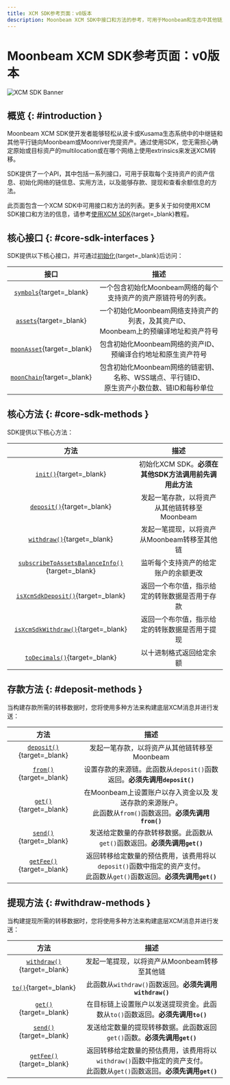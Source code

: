 ```yaml
---
title: XCM SDK参考页面：v0版本
description: Moonbeam XCM SDK中接口和方法的参考，可用于Moonbeam和生态中其他链之间的XCM转移。
---
```


# Moonbeam XCM SDK参考页面：v0版本

![XCM SDK Banner](/images/builders/interoperability/xcm/sdk/reference-banner.png)

## 概览 {: #introduction }

Moonbeam XCM SDK使开发者能够轻松从波卡或Kusama生态系统中的中继链和其他平行链向Moonbeam或Moonriver充提资产。通过使用SDK，您无需担心确定原始或目标资产的multilocation或在哪个网络上使用extrinsics来发送XCM转移。

SDK提供了一个API，其中包括一系列接口，可用于获取每个支持资产的资产信息、初始化网络的链信息、实用方法，以及能够存款、提现和查看余额信息的方法。

此页面包含一个XCM SDK中可用接口和方法的列表。更多关于如何使用XCM SDK接口和方法的信息，请参考[使用XCM SDK](/builders/interoperability/xcm/xcm-sdk/xcm-sdk){target=_blank}教程。

## 核心接口 {: #core-sdk-interfaces }

SDK提供以下核心接口，并可通过[初始化](/builders/interoperability/xcm/xcm-sdk/xcm-sdk/#initializing){target=_blank}后访问：

|                                      接口                                      |                                           描述                                            |
|:------------------------------------------------------------------------------:|:-----------------------------------------------------------------------------------------:|
|       [`symbols`](/builders/interoperability/xcm/xcm-sdk/xcm-sdk/#symbols){target=_blank}       |              一个包含初始化Moonbeam网络的每个支持资产的资产原链符号的列表。               |
|        [`assets`](/builders/interoperability/xcm/xcm-sdk/xcm-sdk/#assets){target=_blank}        |    一个初始化Moonbeam网络支持资产的列表，及其资产ID、<br> Moonbeam上的预编译地址和资产符号     |
|   [`moonAsset`](/builders/interoperability/xcm/xcm-sdk/xcm-sdk/#native-assets){target=_blank}   |               包含初始化Moonbeam网络的资产ID、预编译合约地址和原生资产符号                |
| [`moonChain`](/builders/interoperability/xcm/xcm-sdk/xcm-sdk/#native-chain-data){target=_blank} | 包含初始化Moonbeam网络的链密钥、名称、WSS端点、平行链ID、<br> 原生资产小数位数、链ID和每秒单位 |

## 核心方法 {: #core-sdk-methods }

SDK提供以下核心方法：

|                                            方法                                             |                          描述                          |
|:-------------------------------------------------------------------------------------------:|:------------------------------------------------------:|
|           [`init()`](/builders/interoperability/xcm/xcm-sdk/xcm-sdk/#initializing){target=_blank}            | 初始化XCM SDK。**必须在其他SDK方法调用前先调用此方法** |
|            [`deposit()`](/builders/interoperability/xcm/xcm-sdk/xcm-sdk/#deposit){target=_blank}             |      发起一笔存款，以将资产从其他链转移至Moonbeam      |
|           [`withdraw()`](/builders/interoperability/xcm/xcm-sdk/xcm-sdk/#withdraw){target=_blank}            |      发起一笔提现，以将资产从Moonbeam转移至其他链      |
| [`subscribeToAssetsBalanceInfo()`](/builders/interoperability/xcm/xcm-sdk/xcm-sdk/#subscribe){target=_blank} |          监听每个支持资产的给定账户的余额更改          |
|     [`isXcmSdkDeposit()`](/builders/interoperability/xcm/xcm-sdk/xcm-sdk/#deposit-check){target=_blank}      |     返回一个布尔值，指示给定的转账数据是否用于存款     |
|    [`isXcmSdkWithdraw()`](/builders/interoperability/xcm/xcm-sdk/xcm-sdk/#withdraw-check){target=_blank}     |     返回一个布尔值，指示给定的转账数据是否用于提现     |
|          [`toDecimals()`](/builders/interoperability/xcm/xcm-sdk/xcm-sdk/#decimals){target=_blank}           |                以十进制格式返回给定余额                |

## 存款方法 {: #deposit-methods }

当构建存款所需的转移数据时，您将使用多种方法来构建底层XCM消息并进行发送：

|                                    方法                                     |                                                         描述                                                          |
|:---------------------------------------------------------------------------:|:---------------------------------------------------------------------------------------------------------------------:|
|    [`deposit()`](/builders/interoperability/xcm/xcm-sdk/xcm-sdk/#deposit){target=_blank}     |                                     发起一笔存款，以将资产从其他链转移至Moonbeam                                      |
|       [`from()`](/builders/interoperability/xcm/xcm-sdk/xcm-sdk/#from){target=_blank}        |                       设置存款的来源链。此函数从`deposit()`函数返回。**必须先调用`deposit()`**                        |
|    [`get()`](/builders/interoperability/xcm/xcm-sdk/xcm-sdk/#get-deposit){target=_blank}     |        在Moonbeam上设置账户以存入资金以及 发送存款的来源账户。<br> 此函数从`from()`函数返回。**必须先调用`from()`**        |
|   [`send()`](/builders/interoperability/xcm/xcm-sdk/xcm-sdk/#send-deposit){target=_blank}    |                      发送给定数量的存款转移数据。此函数从`get()`函数返回。**必须先调用`get()`**                       |
| [`getFee()`](/builders/interoperability/xcm/xcm-sdk/xcm-sdk/#get-fee-deposit){target=_blank} | 返回转移给定数量的预估费用，该费用将以`deposit()`函数中指定的资产支付。<br> 此函数从`get()`函数返回。**必须先调用`get()`** |

## 提现方法 {: #withdraw-methods }

当构建提现所需的转移数据时，您将使用多种方法来构建底层XCM消息并进行发送：

|                                     方法                                     |                                                          描述                                                          |
|:----------------------------------------------------------------------------:|:----------------------------------------------------------------------------------------------------------------------:|
|    [`withdraw()`](/builders/interoperability/xcm/xcm-sdk/xcm-sdk/#withdraw){target=_blank}    |                                      发起一笔提现，以将资产从Moonbeam转移至其他链                                      |
|          [`to()`](/builders/interoperability/xcm/xcm-sdk/xcm-sdk/#to){target=_blank}          |                                此函数从`withdraw()`函数返回。**必须先调用`withdraw()`**                                |
|    [`get()`](/builders/interoperability/xcm/xcm-sdk/xcm-sdk/#get-withdraw){target=_blank}     |                     在目标链上设置账户以发送提现资金。此函数从`to()`函数返回。**必须先调用`to()`**                     |
|   [`send()`](/builders/interoperability/xcm/xcm-sdk/xcm-sdk/#send-withdraw){target=_blank}    |                        发送给定数量的提现转移数据。此函数返回`get()`函数。**必须先调用`get()`**                        |
| [`getFee()`](/builders/interoperability/xcm/xcm-sdk/xcm-sdk/#get-fee-withdraw){target=_blank} | 返回转移给定数量的预估费用，该费用将以`withdraw()`函数中指定的资产支付。<br> 此函数从`get()`函数返回。**必须先调用`get()`** |
